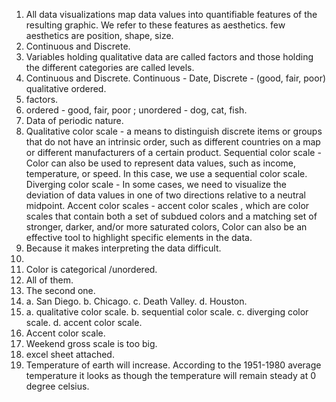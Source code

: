 1. All data visualizations map data values into quantifiable features of the resulting graphic. We refer to these features as aesthetics. few aesthetics are position, shape, size.
2. Continuous and Discrete.
3. Variables holding qualitative data are called factors and those holding the different categories are called levels.
4. Continuous and Discrete. Continuous - Date, Discrete - (good, fair, poor) qualitative ordered.
5. factors.
6. ordered - good, fair, poor ; unordered - dog, cat, fish.
7. Data of periodic nature.
8. Qualitative color scale - a means to distinguish discrete items or groups that do not have an intrinsic order, such as different countries on a map or different
   manufacturers of a certain product.
   Sequential color scale - Color can also be used to represent data values, such as income, temperature, or speed. In this case, we use a sequential color scale.
   Diverging color scale - In some cases, we need to visualize the deviation of data values in one of two directions relative to a neutral midpoint.
   Accent color scales - accent color scales , which are color scales that contain both a set of subdued colors and a matching set of stronger, darker, and/or more saturated colors, Color can also be an effective tool to highlight specific elements in the data.
9. Because it makes interpreting the data difficult.
10. 
11. Color is categorical /unordered.
12. All of them.
13. The second one.
14. a. San Diego.
    b. Chicago.
    c. Death Valley.
    d. Houston.
15. a. qualitative color scale.
    b. sequential color scale.
    c. diverging color scale.
    d. accent color scale.
16. Accent color scale.
17. Weekend gross scale is too big.
18. excel sheet attached.
19. Temperature of earth will increase.  According to the 1951-1980 average temperature it looks as though the temperature will remain steady at 0 degree celsius.
    
